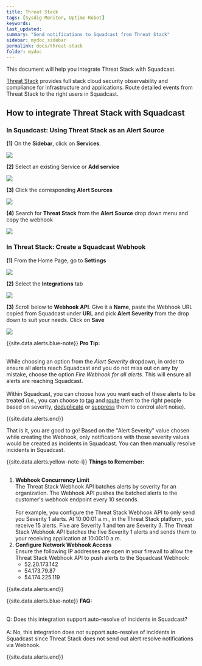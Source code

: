 ```yaml
---
title: Threat Stack
tags: [Sysdig-Monitor, Uptime-Robot]
keywords: 
last_updated: 
summary: "Send notifications to Squadcast from Threat Stack"
sidebar: mydoc_sidebar
permalink: docs/threat-stack
folder: mydoc
---
```


This document will help you integrate Threat Stack with Squadcast.

[Threat Stack](https://www.threatstack.com/) provides full stack cloud security observability and compliance for infrastructure and applications.
Route detailed events from Threat Stack to the right users in Squadcast.

## How to integrate Threat Stack with Squadcast

### In Squadcast: Using Threat Stack as an Alert Source

**(1)** On the **Sidebar**, click on **Services**.

![](images/integration_1-1.png)

**(2)** Select an existing Service or **Add service** 

![](images/integration_1-2.png)

**(3)** Click the corresponding **Alert Sources**

![](images/integration_1.png)

**(4)** Search for **Threat Stack** from  the **Alert Source** drop down menu and copy the webhook 

![](images/threat_stack_1.png)

### In Threat Stack: Create a Squadcast Webhook

**(1)** From the Home Page, go to **Settings**

![](images/threat_stack_2.png)

**(2)** Select the **Integrations** tab

![](images/threat_stack_3.png)

**(3)** Scroll below to **Webhook API**. Give it a **Name**, paste the Webhook URL copied from Squadcast under **URL** and pick **Alert Severity** from the drop down to suit your needs. Click on **Save**

![](images/threat_stack_4.png)

{{site.data.alerts.blue-note}}
<b>Pro Tip:</b>
<br/><br/><p>While choosing an option from the *Alert Severity* dropdown, in order to ensure all alerts reach Squadcast and you do not miss out on any by mistake, choose the option *Fire Webhook for all alerts*. This will ensure all alerts are reaching Squadcast.<br/><br/>Within Squadcast, you can choose how you want each of these alerts to be treated (i.e., you can choose to <a href="event-tagging">tag</a> and <a href="alert-routing">route</a> them to the right people based on severity, <a href="de-duplication-rules">deduplicate</a> or <a href="alert-suppression">suppress</a> them to control alert noise).</p>
{{site.data.alerts.end}}

That is it, you are good to go! Based on the "Alert Severity" value chosen while creating the Webhook, only notifications with those severity values would be created as incidents in Squadcast. You can then manually resolve incidents in Squadcast. 

{{site.data.alerts.yellow-note-i}}
<b>Things to Remember:</b>
<br/><br/><p>
<ol>
<li><b>Webhook Concurrency Limit</b><br/>
The Threat Stack Webhook API batches alerts by severity for an organization. The Webhook API pushes the batched alerts to the customer's webhook endpoint every 10 seconds.<br/><br/>
For example, you configure the Threat Stack Webhook API to only send you Severity 1 alerts. At 10:00:01 a.m., in the Threat Stack platform, you receive 15 alerts. Five are Severity 1 and ten are Severity 3. The Threat Stack Webhook API batches the five Severity 1 alerts and sends them to your receiving application at 10:00:10 a.m.</li>
<li><b>Configure Network Webhook Access</b><br/>
Ensure the following IP addresses are open in your firewall to allow the Threat Stack Webhook API to push alerts to the Squadcast Webhook:
<ul>
<li>52.20.173.142</li>
<li>54.173.79.87</li>
<li>54.174.225.119</li>
</ul>
</li>
</ol>
</p>
{{site.data.alerts.end}}

{{site.data.alerts.blue-note}}
<b>FAQ:</b>
<br/><br/><p>Q: Does this integration support auto-resolve of incidents in Squadcast?<br/><br/>
A: No, this integration does not support auto-resolve of incidents in Squadcast since Threat Stack does not send out alert resolve notifications via Webhook.</p>
{{site.data.alerts.end}}
